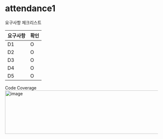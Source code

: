 # attendance1
요구사항 체크리스트

|요구사항|확인|
|---|---|
|D1|O|
|D2|O|
|D3|O|
|D4|O|
|D5|O|

Code Coverage
<img width="1698" height="143" alt="image" src="https://github.com/user-attachments/assets/187bba09-923d-448d-a855-64b69c81fc02" />

